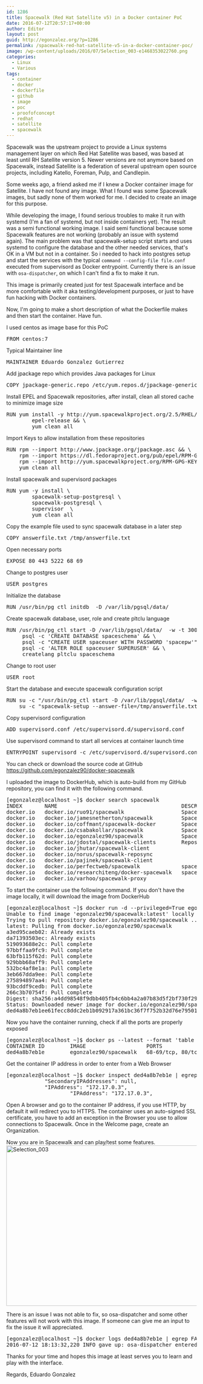```yaml
---
id: 1286
title: Spacewalk (Red Hat Satellite v5) in a Docker container PoC
date: 2016-07-12T20:57:17+00:00
author: Editor
layout: post
guid: http://egonzalez.org/?p=1286
permalink: /spacewalk-red-hat-satellite-v5-in-a-docker-container-poc/
image: /wp-content/uploads/2016/07/Selection_003-e1468353022760.png
categories:
  - Linux
  - Various
tags:
  - container
  - docker
  - dockerfile
  - github
  - image
  - poc
  - proofofconcept
  - redhat
  - satellite
  - spacewalk
---
```

Spacewalk was the upstream project to provide a Linux systems management layer on which Red Hat Satellite was based, was based at least until RH Satellite version 5. Newer versions are not anymore based on Spacewalk, instead Satellite is a federation of several upstream open source projects, including Katello, Foreman, Pulp, and Candlepin.


Some weeks ago, a friend asked me if I knew a Docker container image for Satellite.
I have not found any image. What I found was some Spacewalk images, but sadly none of them worked for me.
I decided to create an image for this purpose.

While developing the image, I found serious troubles to make it run with systemd (I'm a fan of systemd, but not inside containers yet).
The result was a semi functional working image. I said semi functional because some Spacewalk features are not working (probably an issue with systemd again).
The main problem was that spacewalk-setup script starts and uses systemd to configure the database and the other needed services, that's OK in a VM but not in a container.
So i needed to hack into postgres setup and start the services with the typical <code>command --config-file file.conf</code> executed from supervisord as Docker entrypoint.
Currently there is an issue with <code>osa-dispatcher</code>, on which I can't find a fix to make it run.

This image is primarily created just for test Spacewalk interface and be more comfortable with it aka testing/development purposes, or just to have fun hacking with Docker containers. 

Now, I'm going to make a short description of what the Dockerfile makes and then start the container.
Have fun.

I used centos as image base for this PoC
<pre>
FROM centos:7 
</pre>
Typical Maintainer line
<pre>
MAINTAINER Eduardo Gonzalez Gutierrez <dabarren@gmail.com>
</pre>
Add jpackage repo which provides Java packages for Linux
<pre>
COPY jpackage-generic.repo /etc/yum.repos.d/jpackage-generic.repo
</pre>
Install EPEL and Spacewalk repositories, after install, clean all stored cache to minimize image size
<pre>
RUN yum install -y http://yum.spacewalkproject.org/2.5/RHEL/7/x86_64/spacewalk-repo-2.5-3.el7.noarch.rpm \
        epel-release && \
        yum clean all
</pre>
Import Keys to allow installation from these repositories
<pre>
RUN rpm --import http://www.jpackage.org/jpackage.asc && \
    rpm --import https://dl.fedoraproject.org/pub/epel/RPM-GPG-KEY-EPEL-7 && \
    rpm --import http://yum.spacewalkproject.org/RPM-GPG-KEY-spacewalk-2015 && \
    yum clean all
</pre>
Install spacewalk and supervisord packages
<pre>
RUN yum -y install \
        spacewalk-setup-postgresql \
        spacewalk-postgresql \
        supervisor  \
        yum clean all
</pre>
Copy the example file used to sync spacewalk database in a later step
<pre>
COPY answerfile.txt /tmp/answerfile.txt
</pre>
Open necessary ports
<pre>
EXPOSE 80 443 5222 68 69
</pre>
Change to postgres user
<pre>
USER postgres
</pre>
Initialize the database
<pre>
RUN /usr/bin/pg_ctl initdb  -D /var/lib/pgsql/data/
</pre>
Create spacewalk database, user, role and create pltclu language
<pre>
RUN /usr/bin/pg_ctl start -D /var/lib/pgsql/data/  -w -t 300 && \
     psql -c 'CREATE DATABASE spaceschema' && \
     psql -c "CREATE USER spaceuser WITH PASSWORD 'spacepw'" && \
     psql -c 'ALTER ROLE spaceuser SUPERUSER' && \
     createlang pltclu spaceschema
</pre>
Change to root user
<pre>
USER root
</pre>
Start the database and execute spacewalk configuration script
<pre>
RUN su -c "/usr/bin/pg_ctl start -D /var/lib/pgsql/data/  -w -t 300" postgres && \
    su -c "spacewalk-setup --answer-file=/tmp/answerfile.txt --skip-db-diskspace-check --skip-db-install" root ; exit 0
</pre>
Copy supervisord configuration
<pre>
ADD supervisord.conf /etc/supervisord.d/supervisord.conf
</pre>
Use supervisord command to start all services at container launch time
<pre>
ENTRYPOINT supervisord -c /etc/supervisord.d/supervisord.conf
</pre>
You can check or download the source code at GitHub <a href="https://github.com/egonzalez90/docker-spacewalk" target="_blank">https://github.com/egonzalez90/docker-spacewalk</a>

I uploaded the image to DockerHub, which is auto-build from my GitHub repository, you can find it with the following command.
<pre>
[egonzalez@localhost ~]$ docker search spacewalk
INDEX       NAME                                       DESCRIPTION                                     STARS     OFFICIAL   AUTOMATED
docker.io   docker.io/ruo91/spacewalk                  Spacewalk is an open source Linux systems ...   3                    [OK]
docker.io   docker.io/jamesnetherton/spacewalk         Spacewalk running under Docker                  1                    
docker.io   docker.io/coffmant/spacewalk-docker        Spacewalk                                       0                    [OK]
docker.io   docker.io/csabakollar/spacewalk            Spacewalk 2.4 in a CentOS6 container            0                    
docker.io   docker.io/egonzalez90/spacewalk            Spacewalk docker image                          0                    [OK]
docker.io   docker.io/jdostal/spacewalk-clients        Repository containing spacewalk-clients         0                    
docker.io   docker.io/jhutar/spacewalk-client                                                          0                    
docker.io   docker.io/norus/spacewalk-reposync                                                         0                    
docker.io   docker.io/pajinek/spacewalk-client                                                         0                    [OK]
docker.io   docker.io/perfectweb/spacewalk             spacewalk                                       0                    [OK]
docker.io   docker.io/researchiteng/docker-spacewalk   spacewalk is the open source version of Re...   0                    [OK]
docker.io   docker.io/varhoo/spacewalk-proxy                                                           0                    [OK]
</pre>
To start the container use the following command. If you don't have the image locally, it will download the image from DockerHub
<pre>
[egonzalez@localhost ~]$ docker run -d --privileged=True egonzalez90/spacewalk
Unable to find image 'egonzalez90/spacewalk:latest' locally
Trying to pull repository docker.io/egonzalez90/spacewalk ... 
latest: Pulling from docker.io/egonzalez90/spacewalk
a3ed95caeb02: Already exists 
da71393503ec: Already exists 
519093688e2c: Pull complete 
97bbffaa9fc9: Pull complete 
63bfb115f62d: Pull complete 
929bbb68aff9: Pull complete 
532bc4af8e1a: Pull complete 
3eb667dda9ee: Pull complete 
275894897aa4: Pull complete 
93bcddf9cedb: Pull complete 
266c3b70754f: Pull complete 
Digest: sha256:a4dd98548f9dbb405fb4c6bb4a2a07b83d5f2bf730f29f71913b72876b1a61ab
Status: Downloaded newer image for docker.io/egonzalez90/spacewalk:latest
ded4a8b7eb1ee61fecc8ddc2eb1b092917a361bc36f7f752b32d76e79501d70a
</pre>
Now you have the container running, check if all the ports are properly exposed
<pre>
[egonzalez@localhost ~]$ docker ps --latest --format 'table {{.ID}}\t{{.Image}}\t{{.Ports}}'
CONTAINER ID        IMAGE                   PORTS
ded4a8b7eb1e        egonzalez90/spacewalk   68-69/tcp, 80/tcp, 443/tcp, 5222/tcp
</pre>
Get the container IP address in order to enter from a Web Browser
<pre>
[egonzalez@localhost ~]$ docker inspect ded4a8b7eb1e | egrep IPAddress
            "SecondaryIPAddresses": null,
            "IPAddress": "172.17.0.3",
                    "IPAddress": "172.17.0.3",
</pre>
Open A browser and go to the container IP address, if you use HTTP, by default it will redirect you to HTTPS.
The container uses an auto-signed SSL certificate, you have to add an exception in the Browser you use to allow connections to Spacewalk.
Once in the Welcome page, create an Organization.

Now you are in Spacewalk and can play/test some features.
<img src="http://egonzalez.org/wp-content/uploads/2016/07/Selection_003-1024x483.png" alt="Selection_003" width="900" height="425" class="alignnone size-large wp-image-1287" />

There is an issue I was not able to fix, so osa-dispatcher and some other features will not work with this image.
If someone can give me an input to fix the issue it will appreciated.
<pre>
[egonzalez@localhost ~]$ docker logs ded4a8b7eb1e | egrep FATAL
2016-07-12 18:13:32,220 INFO gave up: osa-dispatcher entered FATAL state, too many start retries too quickly
</pre>


Thanks for your time and hopes this image at least serves you to learn and play with the interface.

Regards, Eduardo Gonzalez

